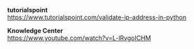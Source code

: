**tutorialspoint**
<br/>
https://www.tutorialspoint.com/validate-ip-address-in-python

**Knowledge Center**
<br/>
https://www.youtube.com/watch?v=L-lRvgoICHM

